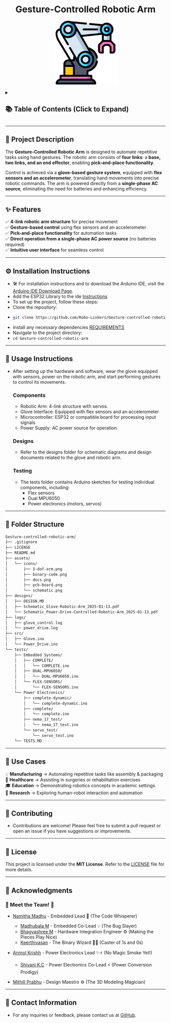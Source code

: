 <h1 align="center">Gesture-Controlled Robotic Arm</h1>

<p align="center">
  <img src="assets/icons/3-dof-arm.png" alt="3-DOF Arm" width="200">
</p>

<details>
  <summary><h2>📚 Table of Contents (Click to Expand)</h2></summary>

- [📖 Project Description](#-project-description)
- [✨ Features](#-features)
- [⚙️ Installation Instructions](#️-installation-instructions)
- [🚀 Usage Instructions](#-usage-instructions)
  - [Components](#components)
  - [Designs](#designs)
  - [Testing](#testing)
- [📂 Folder Structure](#-folder-structure)
- [🔧 Use Cases](#-use-cases)
- [🤝 Contributing](#-contributing)
- [📜 License](#-license)
- [🙏 Acknowledgments](#-acknowledgments)
  - [🤖 Meet the Team! 🤝](#-meet-the-team-)
- [📧 Contact Information](#-contact-information)

</details>

---

## 📖 Project Description  

The **Gesture-Controlled Robotic Arm** is designed to automate repetitive tasks using hand gestures. The robotic arm consists of **four links**: a **base, two links, and an end effector**, enabling **pick-and-place functionality**.  

Control is achieved via a **glove-based gesture system**, equipped with **flex sensors and an accelerometer**, translating hand movements into precise robotic commands. The arm is powered directly from a **single-phase AC source**, eliminating the need for batteries and enhancing efficiency.  

---

## ✨ Features  

✅ **4-link robotic arm structure** for precise movement  
✅ **Gesture-based control** using flex sensors and an accelerometer  
✅ **Pick-and-place functionality** for automation tasks  
✅ **Direct operation from a single-phase AC power source** (no batteries required)  
✅ **Intuitive user interface** for seamless control  

---

## ⚙️ Installation Instructions  

- 🛠️ For installation instructions and to download the Arduino IDE, visit the [Arduino IDE Download Page](https://www.arduino.cc/en/software).
- Add the ESP32 Library to the ide [Instructions](https://docs.espressif.com/projects/arduino-esp32/en/latest/installing.html)
- To set up the project, follow these steps: 
- Clone the repository:
- ```bash
  git clone https://github.com/Robo-Linkers/Gesture-controlled-robotic-arm.git```
- Install any necessary dependencies [REQUIREMENTS](requirements.txt)
- Navigate to the project directory:
- ```cd Gesture-controlled-robotic-arm```

---

## 🚀 Usage Instructions  
- After setting up the hardware and software, wear the glove equipped with sensors, power on the robotic arm, and start performing gestures to control its movements.
  ### Components
  - Robotic Arm: 4-link structure with servos.
  - Glove Interface: Equipped with flex sensors and an accelerometer
  - Microcontroller: ESP32 or compatible board for processing input signals
  - Power Supply: AC power source for operation.
  ### Designs
  - Refer to the designs folder for schematic diagrams and design documents related to the glove and robotic arm.
  ### Testing
  - The tests folder contains Arduino sketches for testing individual components, including:
    - Flex sensors
    - Dual MPU6050
    - Power electronics (motors, servos)

---

## 📂 Folder Structure  
```bash
Gesture-controlled-robotic-arm/
├── .gitignore
├── LICENSE
├── README.md
├── assets/
│   └── icons/
│       ├── 3-dof-arm.png
│       ├── binary-code.png
│       ├── docs.png
│       ├── pcb-board.png
│       └── schematic.png
├── designs/
│   ├── DESIGN.MD
│   ├── Schematic_Glove-Robotic-Arm_2025-01-13.pdf
│   └── Schematic_Power-Drive-Controlled-Robotic-Arm_2025-01-13.pdf
├── logs/
│   ├── glove_control.log
│   └── power_drive.log
├── src/
│   ├── Glove.ino
│   └── Power_Drive.ino
└── tests/
    ├── Embedded Systems/
    │   ├── COMPLETE/
    │   │   └── COMPLETE.ino
    │   ├── DUAL-MPU6050/
    │   │   └── DUAL-MPU6050.ino
    │   └── FLEX-SENSORS/
    │       └── FLEX-SENSORS.ino
    └── Power Electronics/
        ├── complete-dynamic/
        │   └── complete-dynamic.ino
        ├── complete/
        │   └── complete.ino
        ├── nema_17_test/
        │   └── nema_17_test.ino
        └── servo_test/
            └── servo_test.ino
    └── TESTS.MD


```
---

## 🔧 Use Cases  

💡 **Manufacturing** → Automating repetitive tasks like assembly & packaging  
🏥 **Healthcare** → Assisting in surgeries or rehabilitation exercises  
🎓 **Education** → Demonstrating robotics concepts in academic settings  
🧪 **Research** → Exploring human-robot interaction and automation  

---

## 🤝 Contributing  
- Contributions are welcome! Please feel free to submit a pull request or open an issue if you have suggestions or improvements.

---

## 📜 License  

This project is licensed under the **MIT License**. Refer to the [LICENSE](LICENSE) file for more details.  

---

## 🙏 Acknowledgments  

### 🤖 Meet the Team! 🤝
- [Namitha Madhu](https://www.linkedin.com/in/namitha-madhu-4934a8276/) - Embedded Lead 🚀 (The Code Whisperer)
    - [Madhubala M](https://www.linkedin.com/in/madhubala-m-0b66752bb/) - Embedded Co-Lead 💡 (The Bug Slayer)
    - [Bhagyashree M](https://www.linkedin.com/in/bhagyashree-m-a21853343/) - Hardware Integration Engineer ⚙️ (Making the Pieces Play Nice)
    - [Keerthivasan](https://www.linkedin.com/in/keerthivasansv/) - The Binary Wizard 🧙‍♂️ (Caster of 1s and 0s)

- [Anmol Krishh](https://www.linkedin.com/in/anmolkrish/) - Power Electronics Lead ✨⚡️ (No Magic Smoke Yet!)
    - [Shivani K.C](https://www.linkedin.com/in/shivani-k-c-543513276/) - Power Electronics Co-Lead ⚡️ (Power Conversion Prodigy)

- [Mithill Prabhu](https://www.linkedin.com/in/mithill-prabhu/) - Design Maestro ⚙️ (The 3D Modeling Magician)

---

## 📧 Contact Information  
- For any inquiries or feedback, please contact us at [GitHub](https://github.com/Robo-Linkers/Gesture-controlled-robotic-arm).
